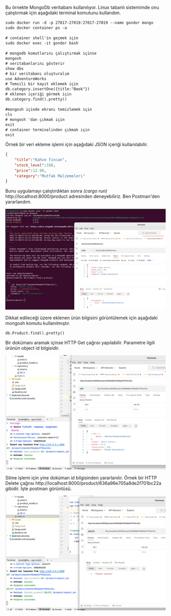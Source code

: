 Bu örnekte MongoDb veritabanı kullanılıyor. Linux tabanlı sistemimde onu çalıştırmak için aşağıdaki terminal komutunu kullandım.

```shell
sudo docker run -d -p 27017-27019:27017-27019 --name gondor mongo
sudo docker container ps -a

# container shell'in geçmek için
sudo docker exec -it gondor bash

# mongodb komutlarını çalıştırmak içinse
mongosh
# veritabanlarını gösterir
show dbs
# bir veritabanı oluşturalım
use AdventureWorks
# Temsili bir kayıt eklemek için
db.category.insertOne({title:"Book"})
# eklenen içeriği görmek için
db.category.find().pretty()

#mongosh içinde ekranı temizlemek için
cls
# mongosh 'dan çıkmak için
exit
# container terminalinden çıkmak için
exit
```

Örnek bir veri ekleme işlemi için aşağıdaki JSON içeriği kullanılabilir.

```json
{
    "title":"Kahve fincan",
    "stock_level":100,
    "price":12.90,
    "category":"Mutfak Malzemeleri"
}
```

Bunu uygulamayı çalıştırdıktan sonra _(cargo run)_ http://localhost:8000/product adresinden deneyebiliriz. Ben Postman'den yararlandım.

![../images/mongo_rocket_01.png](../images/mongo_rocket_01.png)

Dikkat edileceği üzere eklenen ürün bilgisini görüntülemek için aşağıdaki mongosh komutu kullanılmıştır.

```text
db.Product.find().pretty()
```

Bir dokümanı aramak içinse HTTP Get çağrısı yapılabilir. Parametre ilgili ürünün object id bilgisidir.

![../images/mongo_rocket_02.png](../images/mongo_rocket_02.png)

Silme işlemi için yine doküman id bilgisinden yararlanılır. Örnek bir HTTP Delete çağrısı http://localhost:8000/product/636a96e705a8de2f701bc22a gibidir. İşte postman görüntüsü.

![../images/mongo_rocket_03.png](../images/mongo_rocket_03.png)